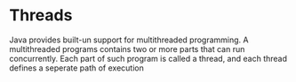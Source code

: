 # Threads
Java provides built-un support for multithreaded programming. A multithreaded programs contains two or more parts that can run concurrently. Each part of such program is called a thread, and each thread defines a seperate path of execution